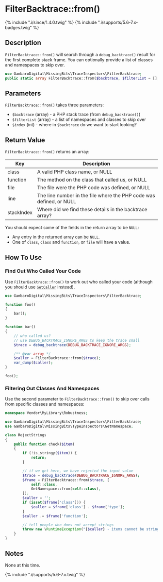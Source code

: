 # FilterBacktrace::from()

{% include ".i/since/1.4.0.twig" %}
{% include ".i/supports/5.6-7.x-badges.twig" %}

## Description

`FilterBacktrace::from()` will search through a `debug_backtrace()` result for the first complete stack frame. You can optionally provide a list of classes and namespaces to skip over.

```php
use GanbaroDigital\MissingBits\TraceInspectors\FilterBacktrace;
public static array FilterBacktrace::from($backtrace, $filterList = [], $index = 1);
```

## Parameters

`FilterBacktrace::from()` takes three parameters:

* `$backtrace` (array) - a PHP stack trace (from `debug_backtrace()`)
* `$filterList` (array) - a list of namespaces and classes to skip over
* `$index` (int) - where in `$backtrace` do we want to start looking?

## Return Value

`FilterBacktrace::from()` returns an array:

Key | Description
----|------------
class | A valid PHP class name, or NULL
function | The method on the class that called us, or NULL
file | The file were the PHP code was defined, or NULL
line | The line number in the file where the PHP code was defined, or NULL
stackIndex | Where did we find these details in the backtrace array?

You should expect some of the fields in the return array to be `NULL`:

* Any entry in the returned array can be `NULL`.
* One of `class`, `class` and `function`, or `file` will have a value.

## How To Use

### Find Out Who Called Your Code

Use `FilterBacktrace::from()` to work out who called your code (although you should use [`GetCaller`](GetCaller.class.html) instead).

```php
use GanbaroDigital\MissingBits\TraceInspectors\FilterBacktrace;

function foo()
{
    bar();
}

function bar()
{
    // who called us?
    // use DEBUG_BACKTRACE_IGNORE_ARGS to keep the trace small
    $trace = debug_backtrace(DEBUG_BACKTRACE_IGNORE_ARGS);

    /** @var array */
    $caller = FilterBacktrace::from($trace);
    var_dump($caller);
}

foo();
```

### Filtering Out Classes And Namespaces

Use the second parameter to `FilterBacktrace::from()` to skip over calls from specific classes and namespaces:

```php
namespace Vendor\MyLibrary\Robustness;

use GanbaroDigital\MissingBits\TraceInspectors\FilterBacktrace;
use GanbaroDigital\MissingBits\TypeInspectors\GetNamespace;

class RejectStrings
{
    public function check($item)
    {
        if (!is_stringy($item)) {
            return;
        }

        // if we get here, we have rejected the input value
        $trace = debug_backtrace(DEBUG_BACKTRACE_IGNORE_ARGS);
        $frame = FilterBacktrace::from($trace, [
            self::class,
            GetNamespace::from(self::class),
        ]);
        $caller = '';
        if (isset($frame['class'])) {
            $caller = $frame['class'] . $frame['type'];
        }
        $caller .= $frame['function'];

        // tell people who does not accept strings
        throw new \RuntimeException("{$caller} - items cannot be strings");
    }
}
```

## Notes

None at this time.

{% include ".i/supports/5.6-7.x.twig" %}
